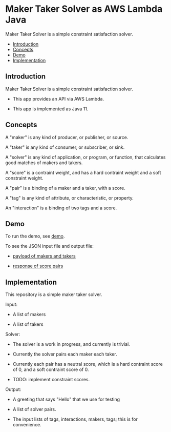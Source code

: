 # Maker Taker Solver as AWS Lambda Java

Maker Taker Solver is a simple constraint satisfaction solver.

* [Introduction](#introduction)
* [Concepts](#concepts)
* [Demo](#demo)
* [Implementation](#implementation)


## Introduction

Maker Taker Solver is a simple constraint satisfaction solver.

  * This app provides an API via AWS Lambda.

  * This app is implemented as Java 11.


## Concepts

A "maker" is any kind of producer, or publisher, or source.

A "taker" is any kind of consumer, or subscriber, or sink.

A "solver" is any kind of application, or program, or function, that calculates good matches of makers and takers.

A "score" is a contraint weight, and has a hard contraint weight and a soft constraint weight.

A "pair" is a binding of a maker and a taker, with a score.

A "tag" is any kind of attribute, or characteristic, or property.

An "interaction" is a binding of two tags and a score.


## Demo

To run the demo, see [demo](demo).

To see the JSON input file and output file:

  * [payload of makers and takers](https://github.com/joelparkerhenderson/maker_taker_solver_as_aws_lambda_java/blob/master/demo/payload.json)

  * [response of score pairs](https://github.com/joelparkerhenderson/maker_taker_solver_as_aws_lambda_java/blob/master/demo/response.json)


## Implementation

This repository is a simple maker taker solver.

Input:

  * A list of makers
  
  * A list of takers

Solver:

  * The solver is a work in progress, and currently is trivial.

  * Currently the solver pairs each maker each taker.

  * Currently each pair has a neutral score, which is a hard contraint score of 0, and a soft contraint score of 0.

  * TODO: implement constraint scores.

Output:

  * A greeting that says "Hello" that we use for testing

  * A list of solver pairs.
  
  * The input lists of tags, interactions, makers, tags; this is for convenience.
